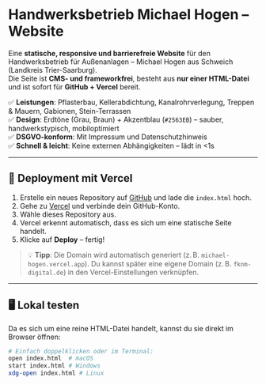 # Handwerksbetrieb Michael Hogen – Website

Eine **statische, responsive und barrierefreie Website** für den Handwerksbetrieb für Außenanlagen – Michael Hogen aus Schweich (Landkreis Trier-Saarburg).  
Die Seite ist **CMS- und frameworkfrei**, besteht aus **nur einer HTML-Datei** und ist sofort für **GitHub + Vercel** bereit.

✅ **Leistungen**: Pflasterbau, Kellerabdichtung, Kanalrohrverlegung, Treppen & Mauern, Gabionen, Stein-Terrassen  
✅ **Design**: Erdtöne (Grau, Braun) + Akzentblau (`#2563EB`) – sauber, handwerkstypisch, mobiloptimiert  
✅ **DSGVO-konform**: Mit Impressum und Datenschutzhinweis  
✅ **Schnell & leicht**: Keine externen Abhängigkeiten – lädt in <1s

---

## 🚀 Deployment mit Vercel

1. Erstelle ein neues Repository auf [GitHub](https://github.com/new) und lade die `index.html` hoch.
2. Gehe zu [Vercel](https://vercel.com/new) und verbinde dein GitHub-Konto.
3. Wähle dieses Repository aus.
4. Vercel erkennt automatisch, dass es sich um eine statische Seite handelt.
5. Klicke auf **Deploy** – fertig!

> 💡 **Tipp**: Die Domain wird automatisch generiert (z. B. `michael-hogen.vercel.app`). Du kannst später eine eigene Domain (z. B. `fknm-digital.de`) in den Vercel-Einstellungen verknüpfen.

---

## 🖥️ Lokal testen

Da es sich um eine reine HTML-Datei handelt, kannst du sie direkt im Browser öffnen:

```bash
# Einfach doppelklicken oder im Terminal:
open index.html  # macOS
start index.html # Windows
xdg-open index.html # Linux
